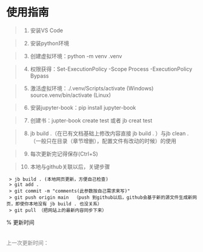 # 使用指南

>1. 安装VS Code

>2. 安装python环境

>3. 创建虚拟环境：python -m venv .venv

>4. 权限获得：Set-ExecutionPolicy -Scope Process -ExecutionPolicy Bypass

>5. 激活虚拟环境：./.venv/Scripts/activate (Windows)\
                 source.venv/bin/activate (Linux)

>6. 安装jupyter-book：pip install jupyter-book

>7. 创建书：jupter-book create test 或者 jb creat test

>8. jb build .（在已有文档基础上修改内容直接 jb build . ）与jb clean . （一般只在目录（章节增删），配置文件有改动的时候）的使用

>9. 每次更新完记得保存(Ctrl+S)

>10. 本地与github关联以后，关键步骤
```
 > jb build . (本地网页更新，方便自己检查)
 > git add .  
 > git commit -m "comments(此参数按自己需求来写)" 
 > git push origin main  （push 到github以后，github会基于新的源文件生成新网页，即使你本地没有 jb build . 也没关系）
 > git pull （把网站上的最新内容同步下来）
```
% 更新时间
<br><br><br>
<span style="font-family: Arial, sans-serif; color: gray;">
  上一次更新时间：<span id="update-time"></span>
</span>

<script>
  document.getElementById("update-time").innerText = new Date().toLocaleString();
</script>